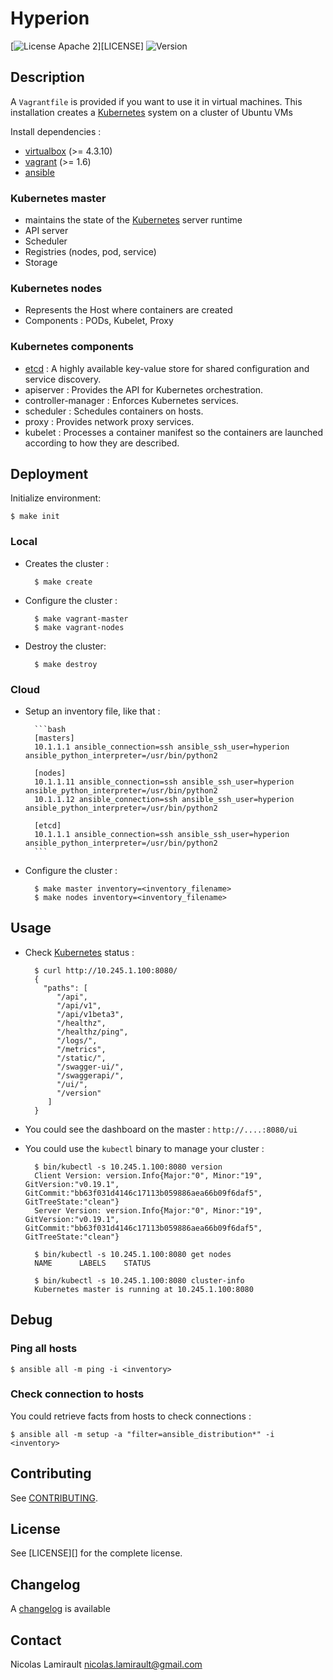 # Hyperion

[![License Apache 2][badge-license]][LICENSE]
![Version][badge-release]


## Description

A `Vagrantfile` is provided if you want to use it in virtual machines.
This installation creates a [Kubernetes][] system on a cluster of Ubuntu VMs

Install dependencies :

- [virtualbox][] (>= 4.3.10)
- [vagrant][] (>= 1.6)
- [ansible][]


### Kubernetes master

- maintains the state of the [Kubernetes][] server runtime
- API server
- Scheduler
- Registries (nodes, pod, service)
- Storage

### Kubernetes nodes

- Represents the Host where containers are created
- Components : PODs, Kubelet, Proxy

### Kubernetes components

- [etcd][] : A highly available key-value store for shared configuration and service discovery.
- apiserver : Provides the API for Kubernetes orchestration.
- controller-manager : Enforces Kubernetes services.
- scheduler : Schedules containers on hosts.
- proxy : Provides network proxy services.
- kubelet : Processes a container manifest so the containers are launched according to how they are described.

## Deployment

Initialize environment:

    $ make init

### Local

* Creates the cluster :

        $ make create

* Configure the cluster :

        $ make vagrant-master
        $ make vagrant-nodes

* Destroy the cluster:

        $ make destroy


### Cloud

* Setup an inventory file, like that :

        ```bash
        [masters]
        10.1.1.1 ansible_connection=ssh ansible_ssh_user=hyperion ansible_python_interpreter=/usr/bin/python2

        [nodes]
        10.1.1.11 ansible_connection=ssh ansible_ssh_user=hyperion ansible_python_interpreter=/usr/bin/python2
        10.1.1.12 ansible_connection=ssh ansible_ssh_user=hyperion ansible_python_interpreter=/usr/bin/python2

        [etcd]
        10.1.1.1 ansible_connection=ssh ansible_ssh_user=hyperion ansible_python_interpreter=/usr/bin/python2
        ```

* Configure the cluster :

        $ make master inventory=<inventory_filename>
        $ make nodes inventory=<inventory_filename>



## Usage

* Check [Kubernetes][] status :

        $ curl http://10.245.1.100:8080/
        {
          "paths": [
             "/api",
             "/api/v1",
             "/api/v1beta3",
             "/healthz",
             "/healthz/ping",
             "/logs/",
             "/metrics",
             "/static/",
             "/swagger-ui/",
             "/swaggerapi/",
             "/ui/",
             "/version"
           ]
        }

* You could see the dashboard on the master : `http://....:8080/ui`

* You could use the ``kubectl`` binary to manage your cluster :

        $ bin/kubectl -s 10.245.1.100:8080 version
        Client Version: version.Info{Major:"0", Minor:"19", GitVersion:"v0.19.1", GitCommit:"bb63f031d4146c17113b059886aea66b09f6daf5", GitTreeState:"clean"}
        Server Version: version.Info{Major:"0", Minor:"19", GitVersion:"v0.19.1", GitCommit:"bb63f031d4146c17113b059886aea66b09f6daf5", GitTreeState:"clean"}

        $ bin/kubectl -s 10.245.1.100:8080 get nodes
        NAME      LABELS    STATUS

        $ bin/kubectl -s 10.245.1.100:8080 cluster-info
        Kubernetes master is running at 10.245.1.100:8080




## Debug

### Ping all hosts

    $ ansible all -m ping -i <inventory>

### Check connection to hosts

You could retrieve facts from hosts to check connections :

    $ ansible all -m setup -a "filter=ansible_distribution*" -i <inventory>



## Contributing

See [CONTRIBUTING](CONTRIBUTING.md).


## License

See [LICENSE][] for the complete license.


## Changelog

A [changelog](ChangeLog.md) is available


## Contact

Nicolas Lamirault <nicolas.lamirault@gmail.com>


[Hyperion]: https://github.com/nlamirault/hyperion
[COPYING]: https://github.com/nlamirault/hyperion/blob/master/COPYING
[Issue tracker]: https://github.com/nlamirault/hyperion/issues

[kubernetes]: http://kubernetes.io/
[etcd]: https://github.com/coreos/etcd

[vagrant]: https://www.vagrantup.com
[virtualbox]: https://www.virtualbox.org/
[ansible]: http://www.ansible.com/

[badge-license]: https://img.shields.io/badge/license-Apache_2-green.svg
[badge-release]: https://img.shields.io/github/release/nlamirault/hyperion.svg

